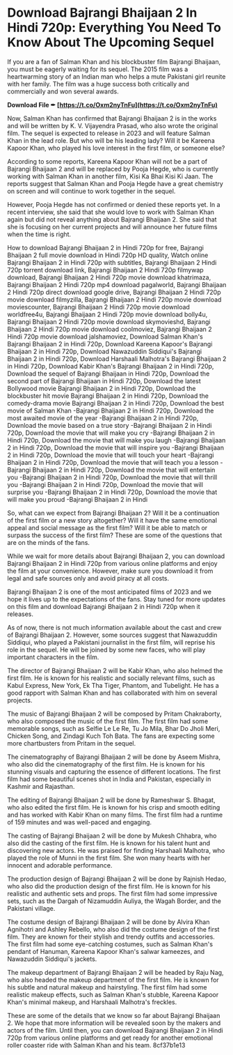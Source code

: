 
 
# Download Bajrangi Bhaijaan 2 In Hindi 720p: Everything You Need To Know About The Upcoming Sequel
 
If you are a fan of Salman Khan and his blockbuster film Bajrangi Bhaijaan, you must be eagerly waiting for its sequel. The 2015 film was a heartwarming story of an Indian man who helps a mute Pakistani girl reunite with her family. The film was a huge success both critically and commercially and won several awards.
 
**Download File ✒ [https://t.co/Oxm2nyTnFu](https://t.co/Oxm2nyTnFu)**


 
Now, Salman Khan has confirmed that Bajrangi Bhaijaan 2 is in the works and will be written by K. V. Vijayendra Prasad, who also wrote the original film. The sequel is expected to release in 2023 and will feature Salman Khan in the lead role. But who will be his leading lady? Will it be Kareena Kapoor Khan, who played his love interest in the first film, or someone else?
 
According to some reports, Kareena Kapoor Khan will not be a part of Bajrangi Bhaijaan 2 and will be replaced by Pooja Hegde, who is currently working with Salman Khan in another film, Kisi Ka Bhai Kisi Ki Jaan. The reports suggest that Salman Khan and Pooja Hegde have a great chemistry on screen and will continue to work together in the sequel.
 
However, Pooja Hegde has not confirmed or denied these reports yet. In a recent interview, she said that she would love to work with Salman Khan again but did not reveal anything about Bajrangi Bhaijaan 2. She said that she is focusing on her current projects and will announce her future films when the time is right.
 
How to download Bajrangi Bhaijaan 2 in Hindi 720p for free,  Bajrangi Bhaijaan 2 full movie download in Hindi 720p HD quality,  Watch online Bajrangi Bhaijaan 2 in Hindi 720p with subtitles,  Bajrangi Bhaijaan 2 Hindi 720p torrent download link,  Bajrangi Bhaijaan 2 Hindi 720p filmywap download,  Bajrangi Bhaijaan 2 Hindi 720p movie download khatrimaza,  Bajrangi Bhaijaan 2 Hindi 720p mp4 download pagalworld,  Bajrangi Bhaijaan 2 Hindi 720p direct download google drive,  Bajrangi Bhaijaan 2 Hindi 720p movie download filmyzilla,  Bajrangi Bhaijaan 2 Hindi 720p movie download moviescounter,  Bajrangi Bhaijaan 2 Hindi 720p movie download worldfree4u,  Bajrangi Bhaijaan 2 Hindi 720p movie download bolly4u,  Bajrangi Bhaijaan 2 Hindi 720p movie download skymovieshd,  Bajrangi Bhaijaan 2 Hindi 720p movie download coolmoviez,  Bajrangi Bhaijaan 2 Hindi 720p movie download jalshamoviez,  Download Salman Khan's Bajrangi Bhaijaan 2 in Hindi 720p,  Download Kareena Kapoor's Bajrangi Bhaijaan 2 in Hindi 720p,  Download Nawazuddin Siddiqui's Bajrangi Bhaijaan 2 in Hindi 720p,  Download Harshaali Malhotra's Bajrangi Bhaijaan 2 in Hindi 720p,  Download Kabir Khan's Bajrangi Bhaijaan 2 in Hindi 720p,  Download the sequel of Bajrangi Bhaijaan in Hindi 720p,  Download the second part of Bajrangi Bhaijaan in Hindi 720p,  Download the latest Bollywood movie Bajrangi Bhaijaan 2 in Hindi 720p,  Download the blockbuster hit movie Bajrangi Bhaijaan 2 in Hindi 720p,  Download the comedy-drama movie Bajrangi Bhaijaan 2 in Hindi 720p,  Download the best movie of Salman Khan -Bajrangi Bhaijaan 2 in Hindi 720p,  Download the most awaited movie of the year -Bajrangi Bhaijaan 2 in Hindi 720p,  Download the movie based on a true story -Bajrangi Bhaijaan 2 in Hindi 720p,  Download the movie that will make you cry -Bajrangi Bhaijaan 2 in Hindi 720p,  Download the movie that will make you laugh -Bajrangi Bhaijaan 2 in Hindi 720p,  Download the movie that will inspire you -Bajrangi Bhaijaan 2 in Hindi 720p,  Download the movie that will touch your heart -Bajrangi Bhaijaan 2 in Hindi 720p,  Download the movie that will teach you a lesson -Bajrangi Bhaijaan 2 in Hindi 720p,  Download the movie that will entertain you -Bajrangi Bhaijaan 2 in Hindi 720p,  Download the movie that will thrill you -Bajrangi Bhaijaan 2 in Hindi 720p,  Download the movie that will surprise you -Bajrangi Bhaijaan 2 in Hindi 720p,  Download the movie that will make you proud -Bajrangi Bhaijaan 2 in Hindi
 
So, what can we expect from Bajrangi Bhaijaan 2? Will it be a continuation of the first film or a new story altogether? Will it have the same emotional appeal and social message as the first film? Will it be able to match or surpass the success of the first film? These are some of the questions that are on the minds of the fans.
 
While we wait for more details about Bajrangi Bhaijaan 2, you can download Bajrangi Bhaijaan 2 in Hindi 720p from various online platforms and enjoy the film at your convenience. However, make sure you download it from legal and safe sources only and avoid piracy at all costs.
 
Bajrangi Bhaijaan 2 is one of the most anticipated films of 2023 and we hope it lives up to the expectations of the fans. Stay tuned for more updates on this film and download Bajrangi Bhaijaan 2 in Hindi 720p when it releases.
  
As of now, there is not much information available about the cast and crew of Bajrangi Bhaijaan 2. However, some sources suggest that Nawazuddin Siddiqui, who played a Pakistani journalist in the first film, will reprise his role in the sequel. He will be joined by some new faces, who will play important characters in the film.
 
The director of Bajrangi Bhaijaan 2 will be Kabir Khan, who also helmed the first film. He is known for his realistic and socially relevant films, such as Kabul Express, New York, Ek Tha Tiger, Phantom, and Tubelight. He has a good rapport with Salman Khan and has collaborated with him on several projects.
 
The music of Bajrangi Bhaijaan 2 will be composed by Pritam Chakraborty, who also composed the music of the first film. The first film had some memorable songs, such as Selfie Le Le Re, Tu Jo Mila, Bhar Do Jholi Meri, Chicken Song, and Zindagi Kuch Toh Bata. The fans are expecting some more chartbusters from Pritam in the sequel.
 
The cinematography of Bajrangi Bhaijaan 2 will be done by Aseem Mishra, who also did the cinematography of the first film. He is known for his stunning visuals and capturing the essence of different locations. The first film had some beautiful scenes shot in India and Pakistan, especially in Kashmir and Rajasthan.
 
The editing of Bajrangi Bhaijaan 2 will be done by Rameshwar S. Bhagat, who also edited the first film. He is known for his crisp and smooth editing and has worked with Kabir Khan on many films. The first film had a runtime of 159 minutes and was well-paced and engaging.
 
The casting of Bajrangi Bhaijaan 2 will be done by Mukesh Chhabra, who also did the casting of the first film. He is known for his talent hunt and discovering new actors. He was praised for finding Harshaali Malhotra, who played the role of Munni in the first film. She won many hearts with her innocent and adorable performance.
 
The production design of Bajrangi Bhaijaan 2 will be done by Rajnish Hedao, who also did the production design of the first film. He is known for his realistic and authentic sets and props. The first film had some impressive sets, such as the Dargah of Nizamuddin Auliya, the Wagah Border, and the Pakistani village.
 
The costume design of Bajrangi Bhaijaan 2 will be done by Alvira Khan Agnihotri and Ashley Rebello, who also did the costume design of the first film. They are known for their stylish and trendy outfits and accessories. The first film had some eye-catching costumes, such as Salman Khan's pendant of Hanuman, Kareena Kapoor Khan's salwar kameezes, and Nawazuddin Siddiqui's jackets.
 
The makeup department of Bajrangi Bhaijaan 2 will be headed by Raju Nag, who also headed the makeup department of the first film. He is known for his subtle and natural makeup and hairstyling. The first film had some realistic makeup effects, such as Salman Khan's stubble, Kareena Kapoor Khan's minimal makeup, and Harshaali Malhotra's freckles.
 
These are some of the details that we know so far about Bajrangi Bhaijaan 2. We hope that more information will be revealed soon by the makers and actors of the film. Until then, you can download Bajrangi Bhaijaan 2 in Hindi 720p from various online platforms and get ready for another emotional roller coaster ride with Salman Khan and his team.
 8cf37b1e13
 
